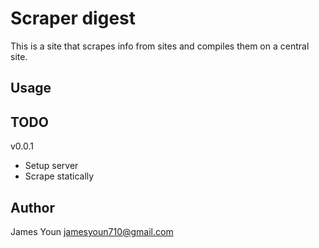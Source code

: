 Scraper digest
======
This is a site that scrapes info from sites and compiles them on a
central site.

Usage
-----


## TODO

v0.0.1
- Setup server
- Scrape statically

## Author

James Youn <jamesyoun710@gmail.com>
